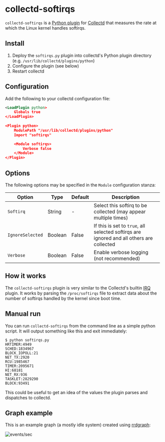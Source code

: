 collectd-softirqs
=================

`collectd-softirqs` is a [Python plugin](http://collectd.org/documentation/manpages/collectd-python.5.shtml) for [Collectd](https://collectd.org) that measures the rate at which the Linux kernel handles softirqs.

Install
-------

1. Deploy the `softirqs.py` plugin into collectd's Python plugin directory (e.g. `/usr/lib/collectd/plugins/python`)
2. Configure the plugin (see below)
3. Restart collectd

Configuration
-------------

Add the following to your collectd configuration file:
```xml
<LoadPlugin python>
    Globals true
</LoadPlugin>
    
<Plugin python>
    ModulePath "/usr/lib/collectd/plugins/python"
    Import "softirqs"

    <Module softirqs>
        Verbose false
    </Module>
</Plugin>
```

Options
-------

The following options may be specified in the `Module` configuration stanza:

Option|Type|Default|Description
------|----|-------|-----------
`Softirq`|String|-|Select this softirq to be collected (may appear multiple times)
`IgnoreSelected`|Boolean|False|If this is set to `true`, all selected softirqs are ignored and all others are collected
`Verbose`|Boolean|False|Enable verbose logging (not recommended)

How it works
------------

The `collectd-softirqs` plugin is very similar to the Collectd's builtin [IRQ](https://collectd.org/wiki/index.php/Plugin:IRQ) plugin. It works by parsing the `/proc/softirqs` file to extract data about the number of softirqs handled by the kernel since boot time.

Manual run
----------

You can run `collectd-softirqs` from the command line as a simple python script. It will output something like this and exit immediately:

```
$ python softirqs.py 
HRTIMER:4949
SCHED:1834967
BLOCK_IOPOLL:21
NET_TX:2920
RCU:1985467
TIMER:2095671
HI:68181
NET_RX:936
TASKLET:2829290
BLOCK:93491
```

This could be useful to get an idea of the values the plugin parses and dispatches to collectd.

Graph example
-------------

This is an example graph (a mostly idle system) created using [rrdgraph](https://oss.oetiker.ch/rrdtool/doc/rrdgraph.en.html):

![events/sec](https://github.com/cristiangreco/collectd-softirqs/raw/master/graph.png)

